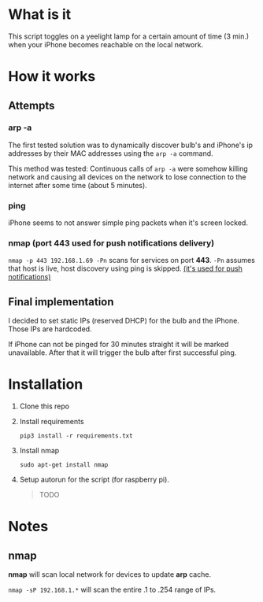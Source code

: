 # What is it

This script toggles on a yeelight lamp for a certain amount of time (3 min.) 
when your iPhone becomes reachable on the local network.
 
# How it works

## Attempts

### arp -a

The first tested solution was to dynamically discover bulb's and iPhone's ip addresses 
by their MAC addresses using the `arp -a` command. 

This method was tested: Continuous calls of `arp -a` were somehow killing network and causing all devices 
on the network to lose connection to the internet after some time (about 5 minutes). 

### ping

iPhone seems to not answer simple ping packets when it's screen locked.

### nmap (port 443 used for push notifications delivery)

```nmap -p 443 192.168.1.69 -Pn``` scans for services on port **443**.
 `-Pn` assumes that host is live, host discovery using ping is skipped.
  [(it's used for push notifications)](https://support.apple.com/en-us/HT203609)


## Final implementation

I decided to set static IPs (reserved DHCP) for the bulb and the iPhone. 
Those IPs are hardcoded.

If iPhone can not be pinged for 30 minutes straight it will be marked unavailable. 
After that it will trigger the bulb after first successful ping.

# Installation

1) Clone this repo

2) Install requirements

    `pip3 install -r requirements.txt`
    
3) Install nmap 

    `sudo apt-get install nmap`
    
4) Setup autorun for the script (for raspberry pi).

    > TODO

# Notes

## nmap
**nmap** will scan local network for devices to update **arp** cache.

```nmap -sP 192.168.1.*``` will scan the entire .1 to .254 range of IPs.
